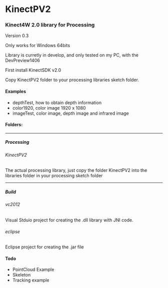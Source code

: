 KinectPV2
==========

### Kinect4W 2.0 library for Processing

Version 0.3


Only works for Windows 64bits

Library is curretly in develop, and only tested on my PC, with the DevPreview1406


First install KinectSDK v2.0

Copy KinectPV2 folder to your processing libraries sketch folder. 


#### Examples

- depthTest, how to obtain depth information
- color1920, color image 1920 x 1080
- imageTest,  color image, depth image and infrared image 

#### Folders:

---

##### Processing

###### KinectPV2

The actual processing library, just copy the folder KinectPV2 into the libraries folder in your processing sketch folder

---

##### Build

###### vc2012

Visual Stduio project for creating the .dll library with JNI code.

###### eclipse

Eclipse project for creating the .jar file 

#### Todo

- PointCloud Example
- Skeleton
- Tracking example
